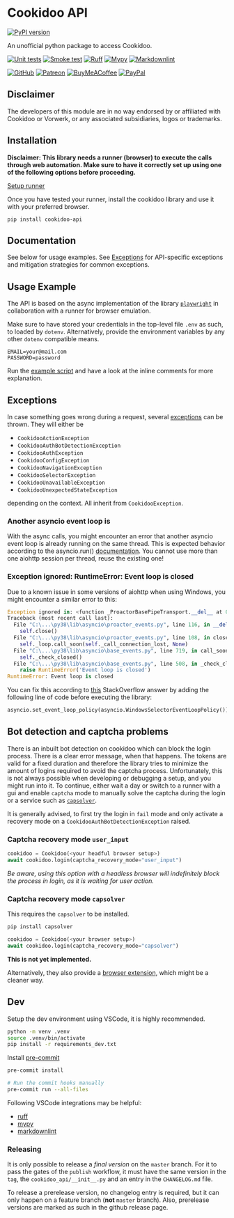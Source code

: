 # Cookidoo API

[![PyPI version](https://badge.fury.io/py/cookidoo-api.svg)](https://pypi.org/p/cookidoo-api)

An unofficial python package to access Cookidoo.

[![Unit tests](https://github.com/miaucl/cookidoo-api/actions/workflows/unit-tests.yaml/badge.svg)](https://github.com/miaucl/cookidoo-api/actions/workflows/unit-tests.yaml)
[![Smoke test](https://github.com/miaucl/cookidoo-api/actions/workflows/smoke-test.yaml/badge.svg)](https://github.com/miaucl/cookidoo-api/actions/workflows/smoke-test.yaml)
[![Ruff](https://github.com/miaucl/cookidoo-api/actions/workflows/ruff.yml/badge.svg)](https://github.com/miaucl/cookidoo-api/actions/workflows/ruff.yml)
[![Mypy](https://github.com/miaucl/cookidoo-api/actions/workflows/mypy.yaml/badge.svg)](https://github.com/miaucl/cookidoo-api/actions/workflows/mypy.yaml)
[![Markdownlint](https://github.com/miaucl/cookidoo-api/actions/workflows/markdownlint.yml/badge.svg)](https://github.com/miaucl/cookidoo-api/actions/workflows/markdownlint.yml)

[![GitHub](https://img.shields.io/badge/sponsor-30363D?style=for-the-badge&logo=GitHub-Sponsors&logoColor=#EA4AAA)](https://github.com/sponsors/miaucl)
[![Patreon](https://img.shields.io/badge/Patreon-F96854?style=for-the-badge&logo=patreon&logoColor=white)](https://patreon.com/miaucl)
[![BuyMeACoffee](https://img.shields.io/badge/Buy%20Me%20a%20Coffee-ffdd00?style=for-the-badge&logo=buy-me-a-coffee&logoColor=black)](https://buymeacoffee.com/miaucl)
[![PayPal](https://img.shields.io/badge/PayPal-00457C?style=for-the-badge&logo=paypal&logoColor=white)](https://paypal.me/sponsormiaucl)

## Disclaimer

The developers of this module are in no way endorsed by or affiliated with Cookidoo or Vorwerk, or any associated subsidiaries, logos or trademarks.

## Installation

**Disclaimer: This library needs a runner (browser) to execute the calls through web automation. Make sure to have it correctly set up using one of the following options before proceeding.**

[Setup runner](https://github.com/cookidoo-api/blob/master/runners)

Once you have tested your runner, install the cookidoo library and use it with your preferred browser.

`pip install cookidoo-api`

## Documentation

See below for usage examples. See [Exceptions](#exceptions) for API-specific exceptions and mitigation strategies for common exceptions.

## Usage Example

The API is based on the async implementation of the library [`playwright`](https://playwright.dev/python/docs/api/class-playwright) in collaboration with a runner for browser emulation.

Make sure to have stored your credentials in the top-level file `.env` as such, to loaded by `dotenv`. Alternatively, provide the environment variables by any other `dotenv` compatible means.

```text
EMAIL=your@mail.com
PASSWORD=password
```

Run the [example script](https://github.com/miaucl/cookidoo-api/blob/master/example.py) and have a look at the inline comments for more explanation.

## Exceptions

In case something goes wrong during a request, several [exceptions](https://github.com/miaucl/cookidoo/blob/master/cookidoo_api/exceptions.py) can be thrown.
They will either be

- `CookidooActionException`
- `CookidooAuthBotDetectionException`
- `CookidooAuthException`
- `CookidooConfigException`
- `CookidooNavigationException`
- `CookidooSelectorException`
- `CookidooUnavailableException`
- `CookidooUnexpectedStateException`

depending on the context. All inherit from `CookidooException`.

### Another asyncio event loop is

With the async calls, you might encounter an error that another asyncio event loop is already running on the same thread. This is expected behavior according to the asyncio.run() [documentation](https://docs.python.org/3/library/asyncio-runner.html#asyncio.run). You cannot use more than one aiohttp session per thread, reuse the existing one!

### Exception ignored: RuntimeError: Event loop is closed

Due to a known issue in some versions of aiohttp when using Windows, you might encounter a similar error to this:

```python
Exception ignored in: <function _ProactorBasePipeTransport.__del__ at 0x00000000>
Traceback (most recent call last):
  File "C:\...\py38\lib\asyncio\proactor_events.py", line 116, in __del__
    self.close()
  File "C:\...\py38\lib\asyncio\proactor_events.py", line 108, in close
    self._loop.call_soon(self._call_connection_lost, None)
  File "C:\...\py38\lib\asyncio\base_events.py", line 719, in call_soon
    self._check_closed()
  File "C:\...\py38\lib\asyncio\base_events.py", line 508, in _check_closed
    raise RuntimeError('Event loop is closed')
RuntimeError: Event loop is closed
```

You can fix this according to [this](https://stackoverflow.com/questions/68123296/asyncio-throws-runtime-error-with-exception-ignored) StackOverflow answer by adding the following line of code before executing the library:

```python
asyncio.set_event_loop_policy(asyncio.WindowsSelectorEventLoopPolicy())
```

## Bot detection and captcha problems

There is an inbuilt bot detection on cookidoo which can block the login process. There is a clear error message, when that happens. The tokens are valid for a fixed duration and therefore the library tries to minimize the amount of logins required to avoid the captcha process. Unfortunately, this is not always possible when developing or debugging a setup, and you might run into it. To continue, either wait a day or switch to a runner with a gui and enable `captcha` mode to manually solve the captcha during the login or a service such as [`capsolver`](https://www.capsolver.com/).

It is generally advised, to first try the login in `fail` mode and only activate a recovery mode on a `CookidooAuthBotDetectionException` raised.

### Captcha recovery mode `user_input`

```python
cookidoo = Cookidoo(<your headful browser setup>)
await cookidoo.login(captcha_recovery_mode="user_input")
```

_Be aware, using this option with a headless browser will indefinitely block the process in login, as it is waiting for user action._

### Captcha recovery mode `capsolver`

This requires the `capsolver` to be installed.

```bash
pip install capsolver
```

```python
cookidoo = Cookidoo(<your browser setup>)
await cookidoo.login(captcha_recovery_mode="capsolver")
```

**This is not yet implemented.**

Alternatively, they also provide a [browser extension](https://docs.capsolver.com/en/guide/extension/introductions/), which might be a cleaner way.

## Dev

Setup the dev environment using VSCode, it is highly recommended.

```bash
python -m venv .venv
source .venv/bin/activate
pip install -r requirements_dev.txt
```

Install [pre-commit](https://pre-commit.com)

```bash
pre-commit install

# Run the commit hooks manually
pre-commit run --all-files
```

Following VSCode integrations may be helpful:

- [ruff](https://marketplace.visualstudio.com/items?itemName=charliermarsh.ruff)
- [mypy](https://marketplace.visualstudio.com/items?itemName=matangover.mypy)
- [markdownlint](https://marketplace.visualstudio.com/items?itemName=DavidAnson.vscode-markdownlint)

### Releasing

It is only possible to release a _final version_ on the `master` branch. For it to pass the gates of the `publish` workflow, it must have the same version in the `tag`, the `cookidoo_api/__init__.py` and an entry in the `CHANGELOG.md` file.

To release a prerelease version, no changelog entry is required, but it can only happen on a feature branch (**not** `master` branch). Also, prerelease versions are marked as such in the github release page.

